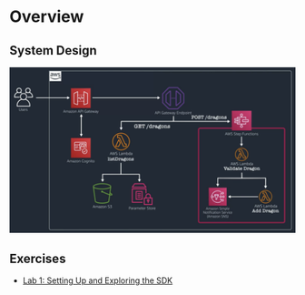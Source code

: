 # Overview

## System Design

![system-design](./images/system-design.png)

## Exercises

- [Lab 1: Setting Up and Exploring the SDK](https://aws-tc-largeobjects.s3-us-west-2.amazonaws.com/DEV-AWS-MO-BuildingNet/lab-1-exploring.html)
